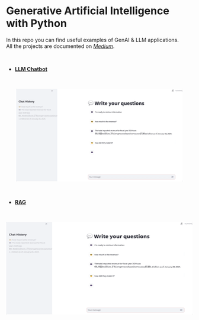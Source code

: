 # Generative Artificial Intelligence with Python

In this repo you can find useful examples of GenAI & LLM applications.\
All the projects are documented on [*Medium*](https://maurodp.medium.com/).

<br>

- <ins>**[LLM Chatbot]()**</ins>
<br>	
	<p align="center"><img src="_docs/rag.gif" width="450" height="250"></p>
<br>

- <ins>**[RAG]()**</ins>
<br>
	<p align="center"><img src="_docs/rag.gif" width="550" height="250"></p>
<br>
